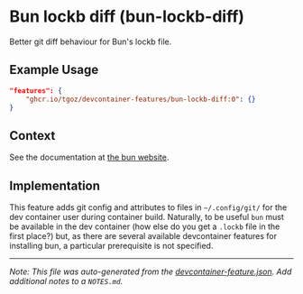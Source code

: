 
# Bun lockb diff (bun-lockb-diff)

Better git diff behaviour for Bun's lockb file.

## Example Usage

```json
"features": {
    "ghcr.io/tgoz/devcontainer-features/bun-lockb-diff:0": {}
}
```



## Context

See the documentation at [the bun website](https://bun.sh/docs/install/lockfile).

## Implementation

This feature adds git config and attributes to files in `~/.config/git/` for the dev container user during container build. Naturally, to be useful `bun` must be available in the dev container (how else do you get a `.lockb` file in the first place?) but, as there are several available devcontainer features for installing bun, a particular prerequisite is not specified.

---

_Note: This file was auto-generated from the [devcontainer-feature.json](https://github.com/tgoz/devcontainer-features/blob/main/src/bun-lockb-diff/devcontainer-feature.json).  Add additional notes to a `NOTES.md`._

